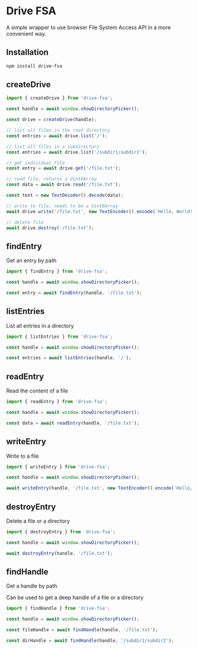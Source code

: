 # Drive FSA

A simple wrapper to use browser File System Access API in a more convenient way.


## Installation

```bash 
npm install drive-fsa
```

## createDrive

```ts
import { createDrive } from 'drive-fsa';

const handle = await window.showDirectoryPicker();

const drive = createDrive(handle);

// list all files in the root directory
const entries = await drive.list('/');

// list all files in a subdirectory
const entries = await drive.list('/subdir1/subdir2');

// get individual file
const entry = await drive.get('/file.txt');

// read file, returns a Uint8Array
const data = await drive.read('/file.txt');

const text = new TextDecoder().decode(data);

// write to file, needs to be a Uint8Array
await drive.write('/file.txt', new TextEncoder().encode('Hello, World!'));

// delete file 
await drive.destroy('/file.txt');
```

## findEntry 

Get an entry by path

```ts
import { findEntry } from 'drive-fsa';

const handle = await window.showDirectoryPicker();

const entry = await findEntry(handle, '/file.txt');
```

## listEntries

List all entries in a directory

```ts 
import { listEntries } from 'drive-fsa';

const handle = await window.showDirectoryPicker();

const entries = await listEntries(handle, '/');
```

## readEntry

Read the content of a file

```ts 
import { readEntry } from 'drive-fsa';

const handle = await window.showDirectoryPicker();

const data = await readEntry(handle, '/file.txt');
```

## writeEntry 

Write to a file

```ts 
import { writeEntry } from 'drive-fsa';

const handle = await window.showDirectoryPicker();

await writeEntry(handle, '/file.txt', new TextEncoder().encode('Hello, World!'));
```

## destroyEntry 

Delete a file or a directory

```ts
import { destroyEntry } from 'drive-fsa';

const handle = await window.showDirectoryPicker();

await destroyEntry(handle, '/file.txt');
```

## findHandle

Get a handle by path

Can be used to get a deep handle of a file or a directory

```ts
import { findHandle } from 'drive-fsa';

const handle = await window.showDirectoryPicker();

const fileHandle = await findHandle(handle, '/file.txt');

const dirHandle = await findHandle(handle, '/subdir1/subdir2');
```
